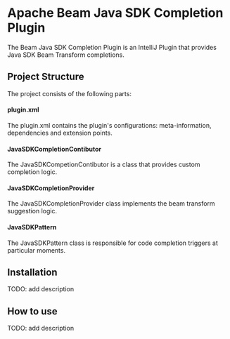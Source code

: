 # Apache Beam Java SDK Completion Plugin

The Beam Java SDK Completion Plugin is an IntelliJ Plugin that provides Java SDK Beam Transform completions.

## Project Structure
The project consists of the following parts:

#### plugin.xml
The plugin.xml contains the plugin's configurations: meta-information, dependencies and extension points.

#### JavaSDKCompletionContibutor
The JavaSDKCompetionContibutor is a class that provides custom completion logic.

#### JavaSDKCompletionProvider
The JavaSDKCompletionProvider class implements the beam transform suggestion logic.

#### JavaSDKPattern
The JavaSDKPattern class is responsible for code completion triggers at particular moments.

## Installation
TODO: add description

## How to use
TODO: add description
